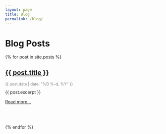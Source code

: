 ```yaml
---
layout: page
title: Blog
permalink: /blog/
---
```


<h1>Blog Posts</h1>

{% for post in site.posts %}
  <article style="margin-bottom: 30px; border-bottom: 1px solid #e8e8e8; padding-bottom: 20px;">
    <h2><a href="{{ post.url | relative_url }}">{{ post.title }}</a></h2>
    <p style="color: #828282; font-size: 0.9em; margin-bottom: 10px;">{{ post.date | date: "%B %-d, %Y" }}</p>
    {{ post.excerpt }}
    <p><a href="{{ post.url | relative_url }}">Read more...</a></p>
  </article>
{% endfor %}